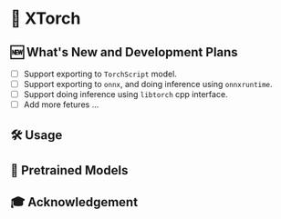 # 🔦 XTorch

## 🆕 What's New and Development Plans

- [ ] Support exporting to `TorchScript` model.
- [ ] Support exporting to `onnx`, and doing inference using `onnxruntime`.
- [ ] Support doing inference using `libtorch` cpp interface.
- [ ] Add more fetures ...

## 🛠 Usage

## 🤗 Pretrained Models

## 🎓 Acknowledgement

